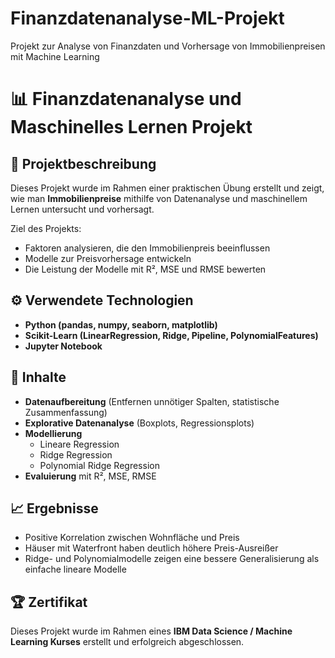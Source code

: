 # Finanzdatenanalyse-ML-Projekt
Projekt zur Analyse von Finanzdaten und Vorhersage von Immobilienpreisen mit Machine Learning
# 📊 Finanzdatenanalyse und Maschinelles Lernen Projekt

## 📌 Projektbeschreibung
Dieses Projekt wurde im Rahmen einer praktischen Übung erstellt und zeigt, wie man **Immobilienpreise** mithilfe von Datenanalyse und maschinellem Lernen untersucht und vorhersagt. 

Ziel des Projekts:
- Faktoren analysieren, die den Immobilienpreis beeinflussen  
- Modelle zur Preisvorhersage entwickeln  
- Die Leistung der Modelle mit R², MSE und RMSE bewerten 

## ⚙️ Verwendete Technologien
- **Python (pandas, numpy, seaborn, matplotlib)**
- **Scikit-Learn (LinearRegression, Ridge, Pipeline, PolynomialFeatures)**
- **Jupyter Notebook**

## 📂 Inhalte
- **Datenaufbereitung** (Entfernen unnötiger Spalten, statistische Zusammenfassung)  
- **Explorative Datenanalyse** (Boxplots, Regressionsplots)  
- **Modellierung**  
  - Lineare Regression  
  - Ridge Regression  
  - Polynomial Ridge Regression  
- **Evaluierung** mit R², MSE, RMSE  

## 📈 Ergebnisse
- Positive Korrelation zwischen Wohnfläche und Preis  
- Häuser mit Waterfront haben deutlich höhere Preis-Ausreißer  
- Ridge- und Polynomialmodelle zeigen eine bessere Generalisierung als einfache lineare Modelle  
## 🏆 Zertifikat
Dieses Projekt wurde im Rahmen eines **IBM Data Science / Machine Learning Kurses** erstellt und erfolgreich abgeschlossen.  
